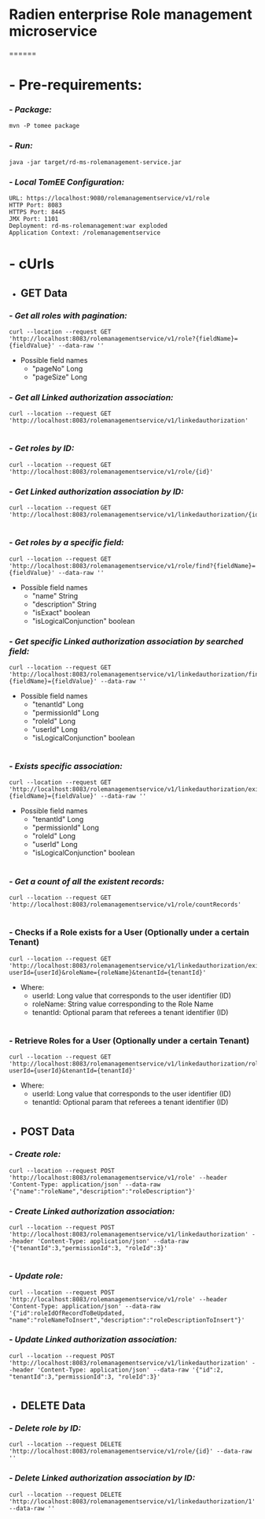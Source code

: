 # Radien enterprise Role management microservice
======

# - Pre-requirements:

### - ___Package:___
    mvn -P tomee package

### - ___Run:___
    java -jar target/rd-ms-rolemanagement-service.jar

### - ___Local TomEE Configuration:___
    URL: https://localhost:9080/rolemanagementservice/v1/role
    HTTP Port: 8083
    HTTPS Port: 8445
    JMX Port: 1101
    Deployment: rd-ms-rolemanagement:war exploded
    Application Context: /rolemanagementservice

#
# - cUrls

* GET Data
  ------
### - ___Get all roles with pagination:___
    curl --location --request GET 'http://localhost:8083/rolemanagementservice/v1/role?{fieldName}={fieldValue}' --data-raw ''
 - Possible field names
    - "pageNo" Long
    - "pageSize" Long

### - ___Get all Linked authorization association:___
    curl --location --request GET 'http://localhost:8083/rolemanagementservice/v1/linkedauthorization'
#
### - ___Get roles by ID:___
    curl --location --request GET 'http://localhost:8083/rolemanagementservice/v1/role/{id}'
### - ___Get Linked authorization association by ID:___
    curl --location --request GET 'http://localhost:8083/rolemanagementservice/v1/linkedauthorization/{id}'
#
### - ___Get roles by a specific field:___
    curl --location --request GET 'http://localhost:8083/rolemanagementservice/v1/role/find?{fieldName}={fieldValue}' --data-raw ''
  - Possible field names
    - "name" String
    - "description" String
    - "isExact" boolean
    - "isLogicalConjunction" boolean

### - ___Get specific Linked authorization association by searched field:___
    curl --location --request GET 'http://localhost:8083/rolemanagementservice/v1/linkedauthorization/find?{fieldName}={fieldValue}' --data-raw ''
  - Possible field names
    - "tenantId" Long
    - "permissionId" Long
    - "roleId" Long
    - "userId" Long
    - "isLogicalConjunction" boolean

#
### - ___Exists specific association:___
    curl --location --request GET 'http://localhost:8083/rolemanagementservice/v1/linkedauthorization/exists?{fieldName}={fieldValue}' --data-raw ''
  - Possible field names
    - "tenantId" Long
    - "permissionId" Long
    - "roleId" Long
    - "userId" Long
    - "isLogicalConjunction" boolean
 
#
### - ___Get a count of all the existent records:___
    curl --location --request GET 'http://localhost:8083/rolemanagementservice/v1/role/countRecords'

#
### - Checks if a Role exists for a User (Optionally under a certain Tenant)
    curl --location --request GET 'http://localhost:8083/rolemanagementservice/v1/linkedauthorization/exists/role?userId={userId}&roleName={roleName}&tenantId={tenantId}'
  - Where:
    - userId: Long value that corresponds to the user identifier (ID)
    - roleName: String value corresponding to the Role Name
    - tenantId: Optional param that referees a tenant identifier (ID)
    
#
### - Retrieve Roles for a User (Optionally under a certain Tenant)
    curl --location --request GET 'http://localhost:8083/rolemanagementservice/v1/linkedauthorization/roles?userId={userId}&tenantId={tenantId}'
  - Where:
    - userId: Long value that corresponds to the user identifier (ID)
    - tenantId: Optional param that referees a tenant identifier (ID)

#
#
* POST Data
  ------
### - ___Create role:___
    curl --location --request POST 'http://localhost:8083/rolemanagementservice/v1/role' --header 'Content-Type: application/json' --data-raw '{"name":"roleName","description":"roleDescription"}'
### - ___Create Linked authorization association:___
    curl --location --request POST 'http://localhost:8083/rolemanagementservice/v1/linkedauthorization' --header 'Content-Type: application/json' --data-raw '{"tenantId":3,"permissionId":3, "roleId":3}'

#
### - ___Update role:___
    curl --location --request POST 'http://localhost:8083/rolemanagementservice/v1/role' --header 'Content-Type: application/json' --data-raw '{"id":roleIdOfRecordToBeUpdated, "name":"roleNameToInsert","description":"roleDescriptionToInsert"}'
### - ___Update Linked authorization association:___
    curl --location --request POST 'http://localhost:8083/rolemanagementservice/v1/linkedauthorization' --header 'Content-Type: application/json' --data-raw '{"id":2, "tenantId":3,"permissionId":3, "roleId":3}'

#
* DELETE Data
  ------
### - ___Delete role by ID:___
    curl --location --request DELETE 'http://localhost:8083/rolemanagementservice/v1/role/{id}' --data-raw ''
### - ___Delete Linked authorization association by ID:___
    curl --location --request DELETE 'http://localhost:8083/rolemanagementservice/v1/linkedauthorization/1' --data-raw ''
